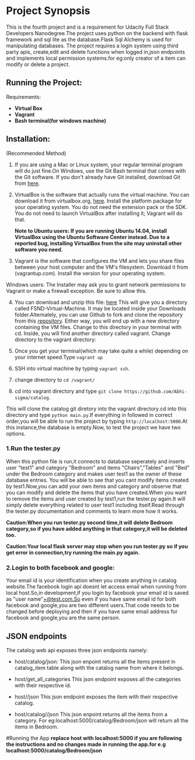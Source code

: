
# Project Synopsis

This is the fourth project and is a requirement for  Udacity Full Stack Developers Nanodegree.The project uses python on
the backend with flask framework and sql lite as the database.Flask Sql Alchemy is used for manipulating databases.
The project requires a login system using third party apis, create,edit and delete functions when logged in,json endpoints
and implements local permission systems.for eg:only creator of a item can modify or delete a project.


## Running the Project:

Requirements:
+ **Virtual Box**
+ **Vagrant**
+ **Bash terminal(for windows machine)**


## Installation:
(Recommended Method)

1. If you are using a Mac or Linux system, your regular terminal program will do just fine.On Windows,
use the Git Bash terminal that comes with the Git software.
If you don't already have Git installed, download Git from [here](git-scm.com).

2. VirtualBox is the software that actually runs the virtual machine. You can download it from virtualbox.org, [here](https://www.virtualbox.org/wiki/Downloads).
Install the platform package for your operating system. You do not need the extension pack or the SDK. You do not need
to launch VirtualBox after installing it; Vagrant will do that.

	<strong>Note to Ubuntu users:
	If you are running Ubuntu 14.04, install VirtualBox using the Ubuntu Software Center instead.
	Due to a reported bug, installing VirtualBox from the site may uninstall other software you need.</strong>

3. Vagrant is the software that configures the VM and lets you share files between your host computer
and the VM's filesystem. Download it from (vagrantup.com). Install the version for your operating system.

Windows users: The Installer may ask you to grant network permissions to Vagrant or make a firewall exception. Be sure to allow this.


4. You can download and unzip this file: [here](https://d17h27t6h515a5.cloudfront.net/topher/2017/June/5948287e_fsnd-virtual-machine/fsnd-virtual-machine.zip)
This will give you a directory called FSND-Virtual-Machine.
It may be located inside your Downloads folder.Alternately, you can use Github to fork and
clone the repository from this [repository](https://github.com/udacity/fullstack-nanodegree-vm). Either way,
you will end up with a new directory containing the VM files. Change to this directory in your terminal with cd.
Inside, you will find another directory called vagrant. Change directory to the vagrant directory:

5. Once you get your terminal(which may take quite a while) depending on your internet speed.Type `vagrant up`

6. SSH into virtual machine by typing `vagrant ssh`.

7. change directory to `cd /vagrant/`

8. cd into vagrant directory and type `git clone https://github.com/Abhi-sigma/catalog`.

This will clone the catalog git diretory into the vagrant directory.cd into this directory and type `python main.py`.If everything in followed
in correct order,you will be able to run the project by typing `http://localhost:5000`.At this instance,the database is empty.Now,
to test the project we have two options.


### 1.Run the tester.py
  When this python file is run,it connects to database seperately and inserts user "test1" and category
  "Bedroom" and items "Chairs","Tables" and "Bed" under the Bedroom category and makes user test1 as the owner of these database entries.
  You will be able to see that you cant modify items created by test1.Now,you can add your own items and category and observe
  that you can modify and delete the items that you have created.When you want to remove the items and user created by
  test1,run the tester.py again.It will simply delete everything related to user test1 including itself.Read through the tester.py
  documentation and comments to learn more how it works.

  <strong>Caution:When you run tester.py second time,it will delete Bedroom category,so if you have added anything in
  that category,it will be deleted too. </strong>

  <strong>Caution:Your local flask server may stop when you run tester.py so if you get error in connection,try running the main.py again.</strong>

 ### 2.Login to both facebook and google:
 Your email id is your identification when you create anything in catalog website.The facebook login api doesnt let access email
 when running from local host.So,in development,if you login by facebook your email id is saved as "user name"+@test.com.So even
 if you have same email id for both facebook and google,you are two different users.That code needs to be changed before deploying
 and then if you have same email address for facebook and google,you are the same person.

 ## JSON endpoints
 The catalog web api exposes three json endpoints namely:

 + host/catalog/json:
 This json enpoint returns all the items present in catalog_item table along with the catalog name from where it belongs.

 + host/get_all_categories
 This json endpoint exposes all the categories with their respective id.

 + host/<item>/json
 This json endpoint exposes the item with their respective catalog.

 + host/catalog/<category>/json
 	This json enpoint returns all the items from a category.
 	For eg:localhost:5000/catalog/Bedroom/json will return all the items in Bedroom.

#Running the App
**replace host with localhost:5000 if you are following the instructions and no changes made in running the app.for e.g
localhost:5000/catalog/Bedroom/json**




